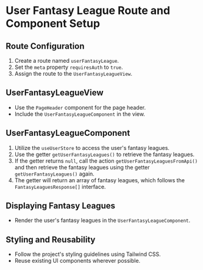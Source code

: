 # User Fantasy League Route and Component Setup

## Route Configuration
1. Create a route named `userFantasyLeague`.
2. Set the `meta` property `requiresAuth` to `true`.
3. Assign the route to the `UserFantasyLeagueView`.

## UserFantasyLeagueView
- Use the `PageHeader` component for the page header.
- Include the `UserFantasyLeagueComponent` in the view.

## UserFantasyLeagueComponent
1. Utilize the `useUserStore` to access the user's fantasy leagues.
2. Use the getter `getUserFantasyLeagues()` to retrieve the fantasy leagues.
3. If the getter returns `null`, call the action `getUserFantasyLeaguesFromApi()` and then retrieve the fantasy leagues using the getter `getUserFantasyLeagues()` again.
4. The getter will return an array of fantasy leagues, which follows the `FantasyLeaguesResponse[]` interface.

## Displaying Fantasy Leagues
- Render the user's fantasy leagues in the `UserFantasyLeagueComponent`.

## Styling and Reusability
- Follow the project's styling guidelines using Tailwind CSS.
- Reuse existing UI components wherever possible.
